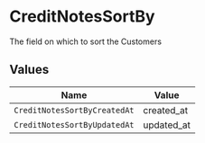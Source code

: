 # CreditNotesSortBy

The field on which to sort the Customers


## Values

| Name                         | Value                        |
| ---------------------------- | ---------------------------- |
| `CreditNotesSortByCreatedAt` | created_at                   |
| `CreditNotesSortByUpdatedAt` | updated_at                   |